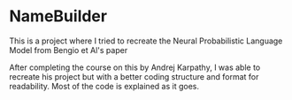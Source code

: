 # NameBuilder
This is a project where I tried to recreate the Neural Probabilistic Language Model from Bengio et Al's paper

After completing the course on this by Andrej Karpathy, I was able to recreate his project but with a better coding structure and format for readability.
Most of the code is explained as it goes.
